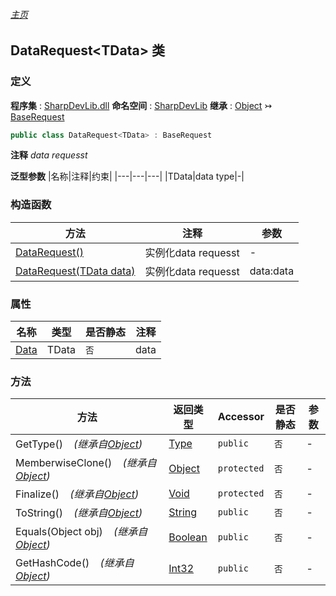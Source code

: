###### [主页](./Index.md "主页")
## DataRequest\<TData\> 类
### 定义
**程序集** : [SharpDevLib.dll](./SharpDevLib.assembly.md "SharpDevLib.dll")
**命名空间** : [SharpDevLib](./SharpDevLib.namespace.md "SharpDevLib")
**继承** : [Object](https://learn.microsoft.com/en-us/dotnet/api/system.object "Object") ↣ [BaseRequest](./SharpDevLib.BaseRequest.md "BaseRequest")
``` csharp
public class DataRequest<TData> : BaseRequest
```
**注释**
*data requesst*

**泛型参数**
|名称|注释|约束|
|---|---|---|
|TData|data type|-|


### 构造函数
|方法|注释|参数|
|---|---|---|
|[DataRequest()](./SharpDevLib.DataRequest.1.ctor.DataRequest.md "DataRequest()")|实例化data requesst|-|
|[DataRequest(TData data)](./SharpDevLib.DataRequest.1.ctor.DataRequest.TData.md "DataRequest(TData data)")|实例化data requesst|data:data|

### 属性
|名称|类型|是否静态|注释|
|---|---|---|---|
|[Data](./SharpDevLib.DataRequest.1.Data.md "Data")|TData|`否`|data|

### 方法
|方法|返回类型|Accessor|是否静态|参数|
|---|---|---|---|---|
|GetType()&nbsp;&nbsp;&nbsp;&nbsp;*(继承自[Object](https://learn.microsoft.com/en-us/dotnet/api/system.object "Object"))*|[Type](https://learn.microsoft.com/en-us/dotnet/api/system.type "Type")|`public`|`否`|-|
|MemberwiseClone()&nbsp;&nbsp;&nbsp;&nbsp;*(继承自[Object](https://learn.microsoft.com/en-us/dotnet/api/system.object "Object"))*|[Object](https://learn.microsoft.com/en-us/dotnet/api/system.object "Object")|`protected`|`否`|-|
|Finalize()&nbsp;&nbsp;&nbsp;&nbsp;*(继承自[Object](https://learn.microsoft.com/en-us/dotnet/api/system.object "Object"))*|[Void](https://learn.microsoft.com/en-us/dotnet/api/system.void "Void")|`protected`|`否`|-|
|ToString()&nbsp;&nbsp;&nbsp;&nbsp;*(继承自[Object](https://learn.microsoft.com/en-us/dotnet/api/system.object "Object"))*|[String](https://learn.microsoft.com/en-us/dotnet/api/system.string "String")|`public`|`否`|-|
|Equals(Object obj)&nbsp;&nbsp;&nbsp;&nbsp;*(继承自[Object](https://learn.microsoft.com/en-us/dotnet/api/system.object "Object"))*|[Boolean](https://learn.microsoft.com/en-us/dotnet/api/system.boolean "Boolean")|`public`|`否`|-|
|GetHashCode()&nbsp;&nbsp;&nbsp;&nbsp;*(继承自[Object](https://learn.microsoft.com/en-us/dotnet/api/system.object "Object"))*|[Int32](https://learn.microsoft.com/en-us/dotnet/api/system.int32 "Int32")|`public`|`否`|-|

